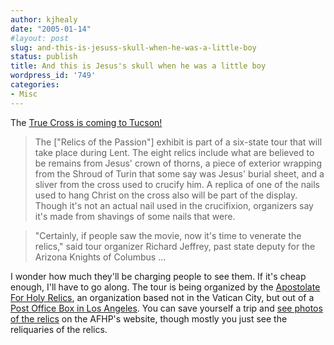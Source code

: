 ```yaml
---
author: kjhealy
date: "2005-01-14"
#layout: post
slug: and-this-is-jesuss-skull-when-he-was-a-little-boy
status: publish
title: And this is Jesus's skull when he was a little boy
wordpress_id: '749'
categories:
- Misc
---
```


The [True Cross is coming to Tucson!](http://www.dailystar.com/dailystar/dailystar/56896.php)

> The ["Relics of the Passion"] exhibit is part of a six-state tour that will take place during Lent. The eight relics include what are believed to be remains from Jesus' crown of thorns, a piece of exterior wrapping from the Shroud of Turin that some say was Jesus' burial sheet, and a sliver from the cross used to crucify him. A replica of one of the nails used to hang Christ on the cross also will be part of the display. Though it's not an actual nail used in the crucifixion, organizers say it's made from shavings of some nails that were.

> "Certainly, if people saw the movie, now it's time to venerate the relics," said tour organizer Richard Jeffrey, past state deputy for the Arizona Knights of Columbus …

I wonder how much they'll be charging people to see them. If it's cheap enough, I'll have to go along. The tour is being organized by the [Apostolate For Holy Relics](http://www.apostolateforholyrelics.com/home.php), an organization based not in the Vatican City, but out of a [Post Office Box in Los Angeles](http://www.apostolateforholyrelics.com/contact.php). You can save yourself a trip and [see photos of the relics](http://www.apostolateforholyrelics.com/ahr-projects/passion-tour/relic.php) on the AFHP's website, though mostly you just see the reliquaries of the relics.
